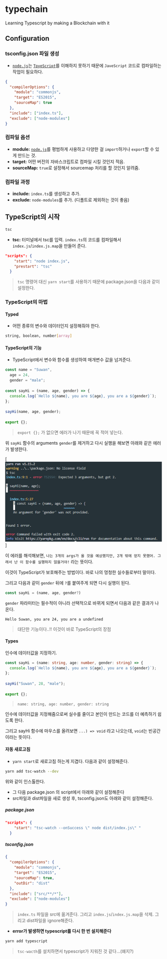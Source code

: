 # typechain

Learning Typescript by making a Blockchain with it

## Configuration

### tsconfig.json 파일 생성

- [`node.js`](https://nodejs.org/ko/)는 [`TpyeScript`](https://www.typescriptlang.org/)를 이해하지 못하기 때문에 `JaveScript` 코드로 컴파일하는 작업이 필요하다.

```json
{
  "compilerOptions": {
    "module": "commonjs",
    "target": "ES2015",
    "sourceMap": true
  },
  "include": ["index.ts"],
  "exclude": ["node-modules"]
}
```

### 컴파일 옵션

- **module:** [`node.js`](https://nodejs.org/ko/)를 평범하게 사용하고 다양한 걸 `import`하거나 `export`할 수 있게 만드는 것.
- **target:** 어떤 버전의 자바스크립트로 컴파일 시킬 것인지 적음.
- **sourceMap:** `true`로 설정해서 sourcemap 처리를 할 것인지 알려줌.

### 컴파일 과정

- **include:** `index.ts`를 생성하고 추가.
- **exclude:** `node-modules`를 추가. (디폴트로 제외하는 것이 좋음)

## TypeScript의 시작

```sh
tsc
```

- **tsc:** 터미널에서 tsc를 입력. `index.ts`의 코드를 컴파일해서 `index.js`/`index.js.map`을 만들어 준다.

```json
"scripts": {
    "start": "node index.js",
    "prestart": "tsc"
  }
```

> `tsc` 명령어 대신 `yarn start`를 사용하기 때문에 package.json을 다음과 같이 설정한다.

### TypeScript의 마법

#### Typed

- 어떤 종류의 변수와 데이터인지 설정해줘야 한다.

```sh
string, boolean, number[array]
```

#### TypeScript의 기능

- TypeScript에서 변수와 함수를 생성하여 매개변수 값을 넘겨준다.

```ts
const name = "Suwan",
  age = 24,
  gender = "male";

const sayHi = (name, age, gender) => {
  console.log(`Hello ${name}, you are ${age}, you are a ${gender}`);
};

sayHi(name, age, gender);

export {};
```

> `export {};` 가 없으면 에러가 나기 때문에 꼭 적어 넣는다.

위 `sayHi` 함수의 arguments `gender`를 제거하고 다시 실행을 해보면 아래와 같은 에러가 발생한다.

[![](img/error.png)]

이 에러를 해석해보면, `나는 3개의 args가 올 것을 예상했지만, 2개 밖에 얻지 못했어. 그래서 난 이 함수를 실행하지 않을거야!` 라는 뜻이다.

이것이 TypeScript가 보호해주는 방법이다. 바로 나의 멍청한 실수들로부터 말이다.

그리고 다음과 같이 `gender` 뒤에 `?`를 붙여주게 되면 다시 실행이 된다.

```ts
const sayHi = (name, age, gender?)
```

`gender` 파라미터는 필수적이 아니라 선택적으로 바뀌게 되면서 다음과 같은 결과가 나온다.

```sh
Hello Suwan, you are 24, you are a undefined
```

> 대단한 기능이다..!! 이것이 바로 TypeScript의 장점

#### Types

인수에 데이터값을 지정하기.

```ts
const sayHi = (name: string, age: number, gender: string) => {
  console.log(`Hello ${name}, you are ${age}, you are a ${gender}`);
};

sayHi("Suwan", 28, "male");

export {};
```

> `name: string, age: number, gender: string`

인수에 데이터값을 지정해줌으로써 실수를 줄이고 본인이 만드는 코드를 더 예측하기 쉽도록 한다.

그리고 sayHi 함수에 마우스를 올려보면 `...) => void` 라고 나오는데, `void`는 빈공간이라는 뜻이다.

#### 자동 새로고침

- `yarn start`로 새로고침 하는게 지겹다. 다음과 같이 설정해준다.

```sh
yarn add tsc-watch --dev
```

위와 같이 인스톨한다.

- 그 다음 package.json 의 script에서 아래와 같이 설정해준다
- src파일과 dist파일을 새로 생성 후, tsconfig.json도 아래와 같이 설정해준다.

##### package.json

```json
"scripts": {
    "start": "tsc-watch --onSuccess \" node dist/index.js\" "
  }
```

##### tsconfig.json

```json
{
  "compilerOptions": {
    "module": "commonjs",
    "target": "ES2015",
    "sourceMap": true,
    "outDir": "dist"
  },
  "include": ["src/**/*"],
  "exclude": ["node-modules"]
}
```

> `index.ts` 파일을 src에 옮겨준다. 그리고 `index.js`/`index.js.map`을 삭제. 그리고 dist파일을 ignore해준다.

- **error가 발생하면 typescript를 다시 한 번 설치해준다**

```sh
yarn add typescript
```

> `tsc-wacth`를 설치하면서 typescript가 지워진 것 같다...(왜지?)
